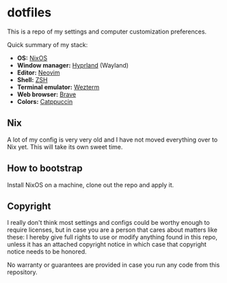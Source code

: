 # dotfiles

This is a repo of my settings and computer customization preferences.

Quick summary of my stack:

- **OS:** [NixOS]
- **Window manager:** [Hyprland] (Wayland)
- **Editor:** [Neovim]
- **Shell:** [ZSH]
- **Terminal emulator:** [Wezterm]
- **Web browser:** [Brave]
- **Colors:** [Catppuccin]

## Nix

A lot of my config is very very old and I have not moved everything over to Nix
yet. This will take its own sweet time.

## How to bootstrap

Install NixOS on a machine, clone out the repo and apply it.

## Copyright

I really don't think most settings and configs could be worthy enough to
require licenses, but in case you are a person that cares about matters like
these:
I hereby give full rights to use or modify anything found in this repo, unless
it has an attached copyright notice in which case that copyright notice needs
to be honored.

No warranty or guarantees are provided in case you run any code from this
repository.

[NixOS]: https://www.nixos.org
[Hyprland]: https://hyprland.org/
[Neovim]: https://neovim.io/
[ZSH]: http://zsh.sourceforge.net/
[Wezterm]: https://wezfurlong.org/wezterm/
[Brave]: https://brave.com/
[Catppuccin]: https://github.com/catppuccin/catppuccin
